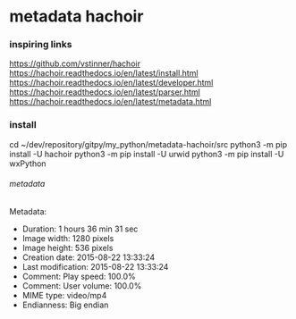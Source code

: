 # metadata hachoir

### inspiring links
https://github.com/vstinner/hachoir
https://hachoir.readthedocs.io/en/latest/install.html
https://hachoir.readthedocs.io/en/latest/developer.html
https://hachoir.readthedocs.io/en/latest/parser.html
https://hachoir.readthedocs.io/en/latest/metadata.html

### install
cd ~/dev/repository/gitpy/my_python/metadata-hachoir/src
python3 -m pip install -U hachoir
python3 -m pip install -U urwid
python3 -m pip install -U wxPython

###### metadata
Metadata:
- Duration: 1 hours 36 min 31 sec
- Image width: 1280 pixels
- Image height: 536 pixels
- Creation date: 2015-08-22 13:33:24
- Last modification: 2015-08-22 13:33:24
- Comment: Play speed: 100.0%
- Comment: User volume: 100.0%
- MIME type: video/mp4
- Endianness: Big endian
